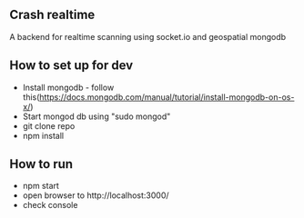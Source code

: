 ## Crash realtime
A backend for realtime scanning using socket.io and geospatial mongodb

## How to set up for dev
 - Install mongodb - follow this(https://docs.mongodb.com/manual/tutorial/install-mongodb-on-os-x/)
 - Start mongod db using "sudo mongod"
 - git clone repo
 - npm install

## How to run
 - npm start
 - open browser to http://localhost:3000/
 - check console
